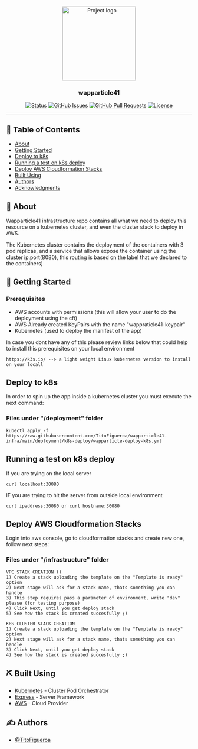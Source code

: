 <p align="center">
  <a href="" rel="noopener">
 <img width=200px height=200px src="https://cdn.iconscout.com/icon/free/png-512/nodejs-2-226035.png" alt="Project logo"></a>
</p>

<h3 align="center">wapparticle41</h3>

<div align="center">

[![Status](https://img.shields.io/badge/status-active-green)]()
[![GitHub Issues](https://img.shields.io/github/issues/TitoFigueroa/wapparticle41-infra)]()
[![GitHub Pull Requests](https://img.shields.io/github/issues-pr/TitoFigueroa/wapparticle41-infra)]()
[![License](https://img.shields.io/github/license/TitoFigueroa/wapparticle41-infra)](/LICENSE)

</div>

---

## 📝 Table of Contents

- [About](#about)
- [Getting Started](#getting_started)
- [Deploy to k8s](#deployment)
- [Running a test on k8s deploy](#testing)
- [Deploy AWS Cloudformation Stacks](#aws_stacks)
- [Built Using](#built_using)
- [Authors](#authors)
- [Acknowledgments](#acknowledgement)

## 🧐 About <a name = "about"></a>

Wapparticle41 infrastructure repo contains all what we need to deploy this resource on a kubernetes cluster, and even the cluster stack to deploy in AWS.

The Kubernetes cluster contains the deployment of the containers with 3 pod replicas, and a service that allows expose the container using the cluster ip:port(8080), this routing is based on the label that we declared to the containers)

## 🏁 Getting Started <a name = "getting_started"></a>

### Prerequisites

- AWS accounts with permissions (this will allow your user to do the deployment using the cft)
- AWS Already created KeyPairs with the name "wappraticle41-keypair"
- Kubernetes (used to deploy the manifest of the app)

In case you dont have any of this please review links below that could help to install this prerequisites on your local environment

```
https://k3s.io/ --> a light weight Linux kubernetes version to install on your locall 
```

## Deploy to k8s

In order to spin up the app inside a kubernetes cluster you must execute the next command:

###  Files under "/deployment" folder

```
kubectl apply -f https://raw.githubusercontent.com/TitoFigueroa/wapparticle41-infra/main/deployment/k8s-deploy/wapparticle-deploy-k8s.yml
```

## Running a test on k8s deploy

If you are trying on the local server
```
curl localhost:30080
```

IF you are trying to hit the server from outside local environment
```
curl ipaddress:30080 or curl hostname:30080
```

## Deploy AWS Cloudformation Stacks

Login into aws console, go to cloudformation stacks and create new one, follow next steps:

### Files under "/infrastructure" folder

```
VPC STACK CREATION ()
1) Create a stack uploading the template on the "Template is ready" option
2) Next stage will ask for a stack name, thats something you can handle
3) This step requires pass a parameter of environment, write "dev" please (for testing purpose)
4) Click Next, until you get deploy stack
5) See how the stack is created succesfully ;) 
```

```
K8S CLUSTER STACK CREATION
1) Create a stack uploading the template on the "Template is ready" option
2) Next stage will ask for a stack name, thats something you can handle
3) Click Next, until you get deploy stack
4) See how the stack is created succesfully ;) 
```

## ⛏️ Built Using <a name = "built_using"></a>

- [Kubernetes](https://kubernetes.io/) - Cluster Pod Orchestrator
- [Express](https://expressjs.com/) - Server Framework
- [AWS](https://aws.amazon.com/) - Cloud Provider

## ✍️ Authors <a name = "authors"></a>

- [@TitoFigueroa](https://github.com/TitoFigueroa)

